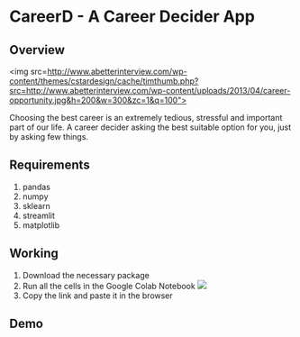 # CareerD - A Career Decider App
## Overview
<img src=http://www.abetterinterview.com/wp-content/themes/cstardesign/cache/timthumb.php?src=http://www.abetterinterview.com/wp-content/uploads/2013/04/career-opportunity.jpg&h=200&w=300&zc=1&q=100"></img>

Choosing the best career is an extremely tedious, stressful and important part of our life. A career decider asking the best suitable option for you, just by asking few things.
## Requirements
1. pandas
2. numpy
3. sklearn
4. streamlit
5. matplotlib
## Working
1. Download the necessary package
2. Run all the cells in the Google Colab Notebook <a href="https://colab.research.google.com/drive/1t5YyzMXj49so8nBRgn_ZNxOPw2RjKp1N?usp=sharing"><img src="https://colab.research.google.com/assets/colab-badge.svg"></a>
3. Copy the link and paste it in the browser
## Demo
